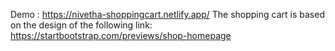Demo : https://nivetha-shoppingcart.netlify.app/
The shopping cart is based on the design of the following link: https://startbootstrap.com/previews/shop-homepage
